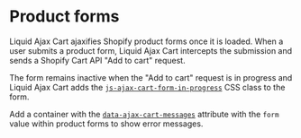 # Product forms

Liquid Ajax Cart ajaxifies Shopify product forms once it is loaded. When a user submits a product form, Liquid Ajax Cart intercepts the submission and sends a Shopify Cart API "Add to cart" request.

The form remains inactive when the "Add to cart" request is in progress and Liquid Ajax Cart adds the [`js-ajax-cart-form-in-progress`](/reference/js-ajax-cart-form-in-progress/) CSS class to the form.

Add a container with the [`data-ajax-cart-messages`](/reference/data-ajax-cart-messages/) attribute with the `form` value within product forms to show error messages.
